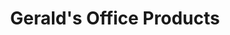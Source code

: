 ---
title: "Gerald's Office Products"
url: /borger/geralds-office-products/
shop: office supplies
---